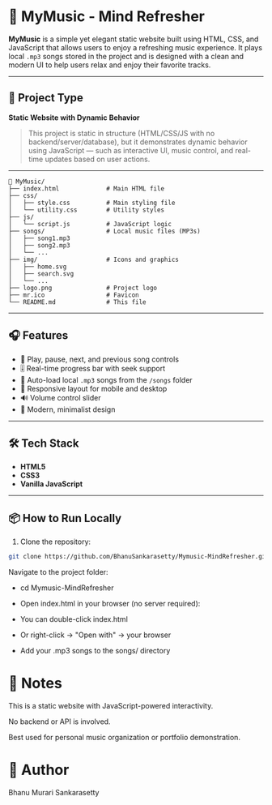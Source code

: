 # 🎵 MyMusic - Mind Refresher

**MyMusic** is a simple yet elegant static website built using HTML, CSS, and JavaScript that allows users to enjoy a refreshing music experience. It plays local `.mp3` songs stored in the project and is designed with a clean and modern UI to help users relax and enjoy their favorite tracks.

---

## 🚀 Project Type

**Static Website with Dynamic Behavior**  
> This project is static in structure (HTML/CSS/JS with no backend/server/database), but it demonstrates dynamic behavior using JavaScript — such as interactive UI, music control, and real-time updates based on user actions.

---

```
📁 MyMusic/
├── index.html             # Main HTML file
├── css/
│   ├── style.css          # Main styling file
│   └── utility.css        # Utility styles
├── js/
│   └── script.js          # JavaScript logic
├── songs/                 # Local music files (MP3s)
│   ├── song1.mp3
│   ├── song2.mp3
│   └── ...
├── img/                   # Icons and graphics
│   ├── home.svg
│   ├── search.svg
│   └── ...
├── logo.png               # Project logo
├── mr.ico                 # Favicon
└── README.md              # This file
```


---

## 🎧 Features

- 🎵 Play, pause, next, and previous song controls
- 🎚️ Real-time progress bar with seek support
- 📁 Auto-load local `.mp3` songs from the `/songs` folder
- 📱 Responsive layout for mobile and desktop
- 🔊 Volume control slider
- 🧠 Modern, minimalist design

---

## 🛠️ Tech Stack

- **HTML5**
- **CSS3**
- **Vanilla JavaScript**

---

## 📦 How to Run Locally

1. Clone the repository:

```bash
git clone https://github.com/BhanuSankarasetty/Mymusic-MindRefresher.git
```

Navigate to the project folder:


- cd Mymusic-MindRefresher
- Open index.html in your browser (no server required):

- You can double-click index.html

- Or right-click → "Open with" → your browser

- Add your .mp3 songs to the songs/ directory

# 📌 Notes
This is a static website with JavaScript-powered interactivity.

No backend or API is involved.

Best used for personal music organization or portfolio demonstration.


# 👤 Author
Bhanu Murari Sankarasetty
